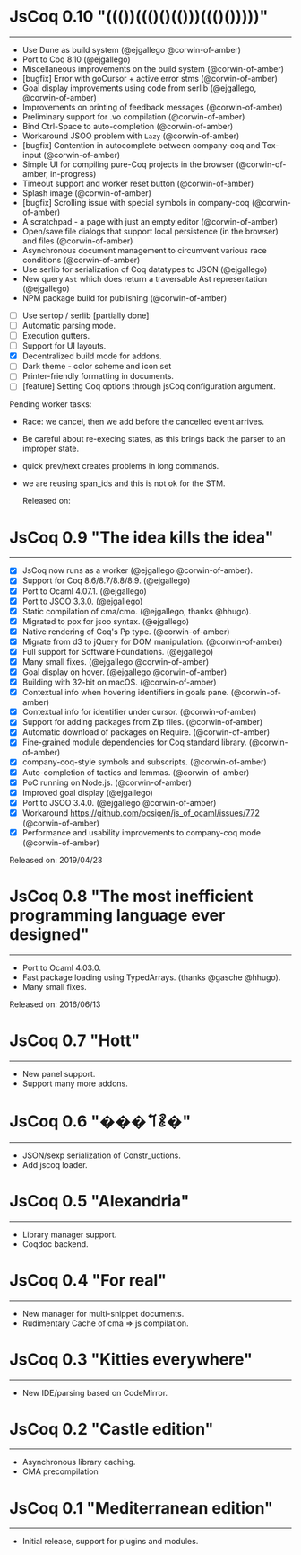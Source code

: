 # JsCoq 0.10 "((())((()()(()))((()()))))"
-----------------------------------------

 - Use Dune as build system (@ejgallego @corwin-of-amber)
 - Port to Coq 8.10 (@ejgallego)
 - Miscellaneous improvements on the build system (@corwin-of-amber)
 - [bugfix] Error with goCursor + active error stms (@corwin-of-amber)
 - Goal display improvements using code from serlib (@ejgallego, @corwin-of-amber)
 - Improvements on printing of feedback messages (@corwin-of-amber)
 - Preliminary support for .vo compilation (@corwin-of-amber)
 - Bind Ctrl-Space to auto-completion (@corwin-of-amber)
 - Workaround JSOO problem with `Lazy` (@corwin-of-amber)
 - [bugfix] Contention in autocomplete between company-coq and Tex-input (@corwin-of-amber)
 - Simple UI for compiling pure-Coq projects in the browser (@corwin-of-amber, in-progress)
 - Timeout support and worker reset button (@corwin-of-amber)
 - Splash image (@corwin-of-amber)
 - [bugfix] Scrolling issue with special symbols in company-coq (@corwin-of-amber)
 - A scratchpad - a page with just an empty editor (@corwin-of-amber)
 - Open/save file dialogs that support local persistence (in the browser) and files (@corwin-of-amber)
 - Asynchronous document management to circumvent various race conditions (@corwin-of-amber)
 - Use serlib for serialization of Coq datatypes to JSON (@ejgallego)
 - New query `Ast` which does return a traversable Ast representation (@ejgallego)
 - NPM package build for publishing (@corwin-of-amber)

 - [ ] Use sertop / serlib [partially done]
 - [ ] Automatic parsing mode.
 - [ ] Execution gutters.
 - [ ] Support for UI layouts.
 - [x] Decentralized build mode for addons.
 - [ ] Dark theme - color scheme and icon set
 - [ ] Printer-friendly formatting in documents.
 - [ ] [feature] Setting Coq options through jsCoq configuration argument.

Pending worker tasks:

+ Race: we cancel, then we add before the cancelled event arrives.
+ Be careful about re-execing states, as this brings back the parser to an improper state.
+ quick prev/next creates problems in long commands.
+ we are reusing span_ids and this is not ok for the STM.

  Released on:

# JsCoq 0.9 "The idea kills the idea"
-------------------------------------

  - [x] JsCoq now runs as a worker (@ejgallego @corwin-of-amber).
  - [x] Support for Coq 8.6/8.7/8.8/8.9. (@ejgallego)
  - [x] Port to Ocaml 4.07.1. (@ejgallego)
  - [x] Port to JSOO 3.3.0. (@ejgallego)
  - [x] Static compilation of cma/cmo. (@ejgallego, thanks @hhugo).
  - [x] Migrated to ppx for jsoo syntax. (@ejgallego)
  - [x] Native rendering of Coq's Pp type. (@corwin-of-amber)
  - [x] Migrate from d3 to jQuery for DOM manipulation. (@corwin-of-amber)
  - [x] Full support for Software Foundations. (@ejgallego)
  - [x] Many small fixes. (@ejgallego @corwin-of-amber)
  - [x] Goal display on hover. (@ejgallego @corwin-of-amber)
  - [x] Building with 32-bit on macOS. (@corwin-of-amber)
  - [x] Contextual info when hovering identifiers in goals pane. (@corwin-of-amber)
  - [x] Contextual info for identifier under cursor. (@corwin-of-amber)
  - [x] Support for adding packages from Zip files. (@corwin-of-amber)
  - [x] Automatic download of packages on Require. (@corwin-of-amber)
  - [x] Fine-grained module dependencies for Coq standard library. (@corwin-of-amber)
  - [x] company-coq-style symbols and subscripts. (@corwin-of-amber)
  - [x] Auto-completion of tactics and lemmas. (@corwin-of-amber)
  - [x] PoC running on Node.js. (@corwin-of-amber)
  - [x] Improved goal display (@ejgallego)
  - [x] Port to JSOO 3.4.0. (@ejgallego @corwin-of-amber)
  - [x] Workaround https://github.com/ocsigen/js_of_ocaml/issues/772 (@corwin-of-amber)
  - [x] Performance and usability improvements to company-coq mode (@corwin-of-amber)

  Released on: 2019/04/23

# JsCoq 0.8 "The most inefficient programming language ever designed"
-------------------------------------

  - Port to Ocaml 4.03.0.
  - Fast package loading using TypedArrays. (thanks @gasche @hhugo).
  - Many small fixes.

  Released on: 2016/06/13

# JsCoq 0.7 "Hott"
--------------------------------

  - New panel support.
  - Support many more addons.

# JsCoq 0.6 "���𐄽𐄺�"
--------------------------------

  - JSON/sexp serialization of Constr_uctions.
  - Add jscoq loader.

# JsCoq 0.5 "Alexandria"
--------------------------------

  - Library manager support.
  - Coqdoc backend.

# JsCoq 0.4 "For real"
--------------------------------

  - New manager for multi-snippet documents.
  - Rudimentary Cache of cma => js compilation.

# JsCoq 0.3 "Kitties everywhere"
--------------------------------

  - New IDE/parsing based on CodeMirror.

# JsCoq 0.2 "Castle edition"
----------------------------

  - Asynchronous library caching.
  - CMA precompilation

# JsCoq 0.1 "Mediterranean edition"
-----------------------------------

  - Initial release, support for plugins and modules.

